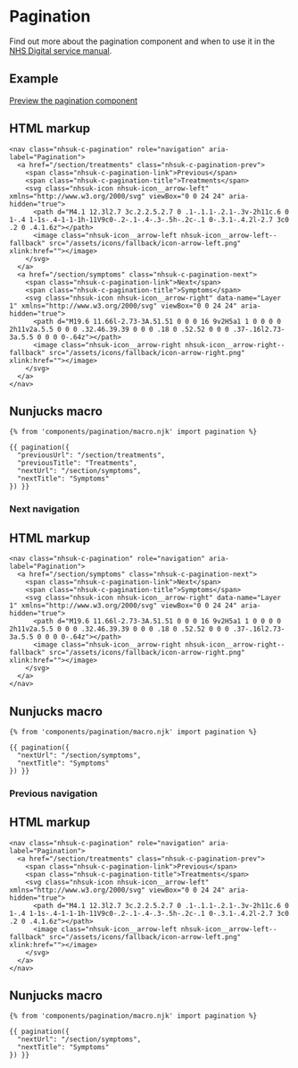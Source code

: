 # Pagination

Find out more about the pagination component and when to use it in the [NHS Digital service manual](https://beta.nhs.uk/service-manual/).

## Example

[Preview the pagination component]()

## HTML markup

    <nav class="nhsuk-c-pagination" role="navigation" aria-label="Pagination">
      <a href="/section/treatments" class="nhsuk-c-pagination-prev">
        <span class="nhsuk-c-pagination-link">Previous</span>
        <span class="nhsuk-c-pagination-title">Treatments</span>
        <svg class="nhsuk-icon nhsuk-icon__arrow-left" xmlns="http://www.w3.org/2000/svg" viewBox="0 0 24 24" aria-hidden="true">
          <path d="M4.1 12.3l2.7 3c.2.2.5.2.7 0 .1-.1.1-.2.1-.3v-2h11c.6 0 1-.4 1-1s-.4-1-1-1h-11V9c0-.2-.1-.4-.3-.5h-.2c-.1 0-.3.1-.4.2l-2.7 3c0 .2 0 .4.1.6z"></path>
          <image class="nhsuk-icon__arrow-left nhsuk-icon__arrow-left--fallback" src="/assets/icons/fallback/icon-arrow-left.png" xlink:href=""></image>
        </svg>
      </a>
      <a href="/section/symptoms" class="nhsuk-c-pagination-next">
        <span class="nhsuk-c-pagination-link">Next</span>
        <span class="nhsuk-c-pagination-title">Symptoms</span>
        <svg class="nhsuk-icon nhsuk-icon__arrow-right" data-name="Layer 1" xmlns="http://www.w3.org/2000/svg" viewBox="0 0 24 24" aria-hidden="true">
          <path d="M19.6 11.66l-2.73-3A.51.51 0 0 0 16 9v2H5a1 1 0 0 0 0 2h11v2a.5.5 0 0 0 .32.46.39.39 0 0 0 .18 0 .52.52 0 0 0 .37-.16l2.73-3a.5.5 0 0 0 0-.64z"></path>
          <image class="nhsuk-icon__arrow-right nhsuk-icon__arrow-right--fallback" src="/assets/icons/fallback/icon-arrow-right.png" xlink:href=""></image>
        </svg>
      </a>
    </nav>

## Nunjucks macro

    {% from 'components/pagination/macro.njk' import pagination %}

    {{ pagination({
      "previousUrl": "/section/treatments",
      "previousTitle": "Treatments",
      "nextUrl": "/section/symptoms",
      "nextTitle": "Symptoms"
    }) }}

### Next navigation

## HTML markup

    <nav class="nhsuk-c-pagination" role="navigation" aria-label="Pagination">
      <a href="/section/symptoms" class="nhsuk-c-pagination-next">
        <span class="nhsuk-c-pagination-link">Next</span>
        <span class="nhsuk-c-pagination-title">Symptoms</span>
        <svg class="nhsuk-icon nhsuk-icon__arrow-right" data-name="Layer 1" xmlns="http://www.w3.org/2000/svg" viewBox="0 0 24 24" aria-hidden="true">
          <path d="M19.6 11.66l-2.73-3A.51.51 0 0 0 16 9v2H5a1 1 0 0 0 0 2h11v2a.5.5 0 0 0 .32.46.39.39 0 0 0 .18 0 .52.52 0 0 0 .37-.16l2.73-3a.5.5 0 0 0 0-.64z"></path>
          <image class="nhsuk-icon__arrow-right nhsuk-icon__arrow-right--fallback" src="/assets/icons/fallback/icon-arrow-right.png" xlink:href=""></image>
        </svg>
      </a>
    </nav>

## Nunjucks macro

    {% from 'components/pagination/macro.njk' import pagination %}

    {{ pagination({
      "nextUrl": "/section/symptoms",
      "nextTitle": "Symptoms"
    }) }}

### Previous navigation

## HTML markup

    <nav class="nhsuk-c-pagination" role="navigation" aria-label="Pagination">
      <a href="/section/treatments" class="nhsuk-c-pagination-prev">
        <span class="nhsuk-c-pagination-link">Previous</span>
        <span class="nhsuk-c-pagination-title">Treatments</span>
        <svg class="nhsuk-icon nhsuk-icon__arrow-left" xmlns="http://www.w3.org/2000/svg" viewBox="0 0 24 24" aria-hidden="true">
          <path d="M4.1 12.3l2.7 3c.2.2.5.2.7 0 .1-.1.1-.2.1-.3v-2h11c.6 0 1-.4 1-1s-.4-1-1-1h-11V9c0-.2-.1-.4-.3-.5h-.2c-.1 0-.3.1-.4.2l-2.7 3c0 .2 0 .4.1.6z"></path>
          <image class="nhsuk-icon__arrow-left nhsuk-icon__arrow-left--fallback" src="/assets/icons/fallback/icon-arrow-left.png" xlink:href=""></image>
        </svg>
      </a>
    </nav>

## Nunjucks macro

    {% from 'components/pagination/macro.njk' import pagination %}

    {{ pagination({
      "nextUrl": "/section/symptoms",
      "nextTitle": "Symptoms"
    }) }}
